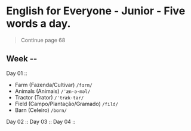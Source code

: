 # English for Everyone - Junior - Five words a day.

> Continue page 68

## Week --

Day 01 ::

- Farm (Fazenda/Cultivar) `/fɑrm/`
- Animals (Animais) `/ˈæn·ə·məl/`
- Tractor (Trator) `/ˈtræk·tər/`
- Field (Campo/Plantação/Gramado) `/fild/`
- Barn (Celeiro) `/bɑrn/`

Day 02 ::
Day 03 ::
Day 04 ::
